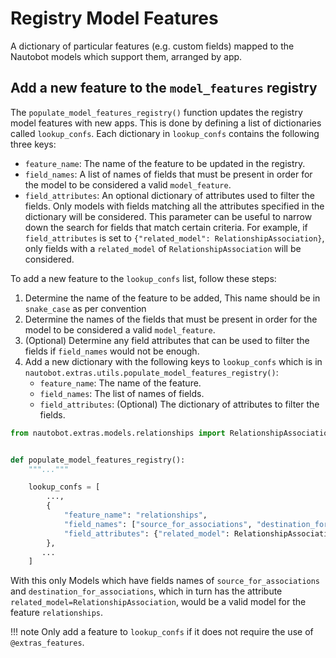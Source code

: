 # Registry Model Features

A dictionary of particular features (e.g. custom fields) mapped to the Nautobot models which support them, arranged by app.

## Add a new feature to the `model_features` registry

The `populate_model_features_registry()` function updates the registry model features with new apps. This is done by defining a list of dictionaries called `lookup_confs`. Each dictionary in `lookup_confs` contains the following three keys:

- `feature_name`: The name of the feature to be updated in the registry.
- `field_names`: A list of names of fields that must be present in order for the model to be considered a valid `model_feature`.
- `field_attributes`: An optional dictionary of attributes used to filter the fields. Only models with fields matching all the attributes specified in the dictionary will be considered. This parameter can be useful to narrow down the search for fields that match certain criteria. For example, if `field_attributes` is set to `{"related_model": RelationshipAssociation}`, only fields with a `related_model` of `RelationshipAssociation` will be considered.

To add a new feature to the `lookup_confs` list, follow these steps:

1. Determine the name of the feature to be added, This name should be in `snake_case` as per convention
2. Determine the names of the fields that must be present in order for the model to be considered a valid `model_feature`.
3. (Optional) Determine any field attributes that can be used to filter the fields if `field_names` would not be enough.
4. Add a new dictionary with the following keys to `lookup_confs` which is in  `nautobot.extras.utils.populate_model_features_registry()`:
    - `feature_name`: The name of the feature.
    - `field_names`: The list of names of fields.
    - `field_attributes`: (Optional) The dictionary of attributes to filter the fields.

```python
from nautobot.extras.models.relationships import RelationshipAssociation


def populate_model_features_registry():
    """..."""

    lookup_confs = [
        ...,
        {
            "feature_name": "relationships",
            "field_names": ["source_for_associations", "destination_for_associations"],
            "field_attributes": {"related_model": RelationshipAssociation},
        },
       ...
    ]
```
With this only Models which have fields names of `source_for_associations` and `destination_for_associations`, which in turn has the attribute `related_model=RelationshipAssociation`, would be a valid model for the feature `relationships`.

!!! note
   Only add a feature to `lookup_confs` if it does not require the use of `@extras_features`.